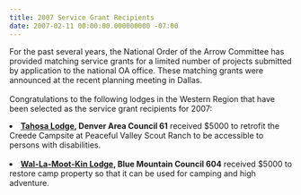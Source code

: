 ```yaml
---
title: 2007 Service Grant Recipients
date: 2007-02-11 00:00:00.000000000 -07:00
---
```

For the past several years, the National Order of the Arrow Committee has provided matching service grants for a limited number of projects submitted by application to the national OA office. These matching grants were announced at the recent planning meeting in Dallas.<br /><br />Congratulations to the following lodges in the Western Region that have been selected as the service grant recipients for 2007:<br /><li><b><a href="http://western.oa-bsa.org/sections/?lodge=61">Tahosa Lodge</a>, Denver Area Council 61</b> received $5000 to retrofit the Creede Campsite at Peaceful Valley Scout Ranch to be accessible to persons with disabilities.</li><br /><li><b><a href="http://western.oa-bsa.org/sections/?lodge=604">Wal-La-Moot-Kin Lodge</a>, Blue Mountain Council 604</b> received $5000 to restore camp property so that it can be used for camping and high adventure.</li>
